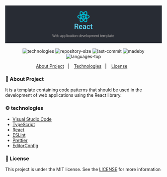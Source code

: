 <p align="center">
  <img src="https://raw.githubusercontent.com/jhonatanffelipe/ReactTemplate/master/assets/Banner.png">
</p>

    
<p align="center">
   <img alt="technologies" src="https://img.shields.io/github/languages/count/jhonatanffelipe/github-explorer?color=a8a8b3">
   <img alt="repository-size" src="https://img.shields.io/github/repo-size/jhonatanffelipe/github-explorer?color=a8a8b3">
   <img alt="last-commit" src="https://img.shields.io/github/last-commit/jhonatanffelipe/github-explorer?color=a8a8b3">
   <img alt="madeby" src="https://img.shields.io/badge/made%20by-jhonatanffelipe-%20?color=a8a8b3">
   <img alt="languages-top" src="https://img.shields.io/github/languages/top/jhonatanffelipe/github-explorer?color=a8a8b3">
</p> 

<p align="center">
  <a href="#rocket-about-project">About Project</a>&nbsp;&nbsp;&nbsp;|&nbsp;&nbsp;&nbsp;
  <a href="#gear-technologies">Technologies</a>&nbsp;&nbsp;&nbsp;|&nbsp;&nbsp;&nbsp;
  <a href="#memo-license">License</a>&nbsp;&nbsp;&nbsp;
</p>

   
### :rocket: About Project

It is a template containing code patterns that should be used in the development of web applications using the React library.


### :gear: technologies

- [Visual Studio Code](https://code.visualstudio.com/)
- [TypeScript](https://www.typescriptlang.org/)
- [React](https://pt-br.reactjs.org/)
- [ESLint](https://eslint.org/)
- [Prettier](https://prettier.io/)
- [EditorConfig](https://editorconfig.org/)

### :memo: License

This project is under the MIT license. See the [LICENSE](https://github.com/jhonatanffelipe/ReactTemplate/blob/master/LICENSE) for more information



